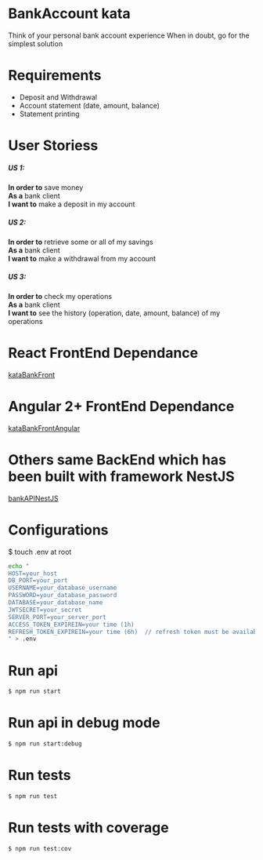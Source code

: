 # BankAccount kata
Think of your personal bank account experience When in doubt, go for the simplest solution

# Requirements
- Deposit and Withdrawal
- Account statement (date, amount, balance)
- Statement printing
 
# User Storiess
##### US 1:
**In order to** save money  
**As a** bank client  
**I want to** make a deposit in my account  
 
##### US 2: 
**In order to** retrieve some or all of my savings  
**As a** bank client  
**I want to** make a withdrawal from my account  
 
##### US 3: 
**In order to** check my operations  
**As a** bank client  
**I want to** see the history (operation, date, amount, balance)  of my operations  



# React FrontEnd Dependance

[kataBankFront](https://github.com/fabricedano/kataBankFront)

# Angular 2+ FrontEnd Dependance

[kataBankFrontAngular](https://github.com/fabricedano/kataBankFrontAngular)


# Others same BackEnd which has been built with framework NestJS

[bankAPINestJS](https://github.com/fabricedano/bankAPINestJS)

# Configurations

$ touch .env at root

```sh
echo "
HOST=your_host
DB_PORT=your_port
USERNAME=your_database_username
PASSWORD=your_database_password
DATABASE=your_database_name
JWTSECRET=your_secret
SERVER_PORT=your_server_port
ACCESS_TOKEN_EXPIREIN=your time (1h)
REFRESH_TOKEN_EXPIREIN=your time (6h)  // refresh token must be available longer than access token
" > .env
```

# Run api
```sh
$ npm run start
```

# Run api in debug mode
```sh
$ npm run start:debug
```

# Run tests
```sh
$ npm run test  
```

# Run tests with coverage
```sh
$ npm run test:cov 
